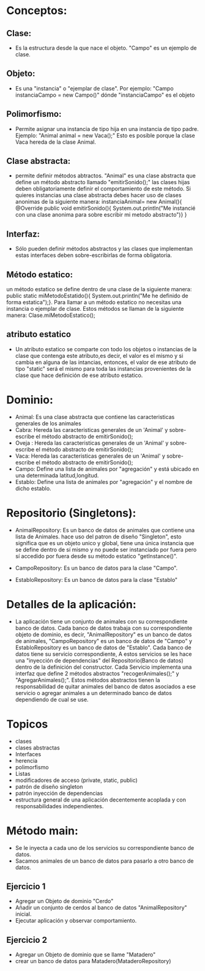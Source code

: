 # Conceptos:

## Clase: 
- Es la estructura desde la que nace el objeto. "Campo" es un ejemplo de clase.


## Objeto:
- Es una "instancia" o "ejemplar de clase". Por ejemplo: "Campo instanciaCampo = new Campo()" dónde "instanciaCampo" es el objeto

## Polimorfismo: 
- Permite asignar una instancia de tipo hija en una instancia de tipo padre. Ejemplo: "Animal animal = new Vaca();" Esto es posible porque la clase Vaca hereda de la clase Animal. 

## Clase abstracta: 
- permite definir métodos abtractos. "Animal" es una clase abstracta que define un método abstracto llamado "emitirSonido();" las clases hijas deben obligatoriamente definir el comportamiento de este método. Si quieres instancias una clase abstracta debes hacer uso de clases anonimas de la siguiente manera: instanciaAnimal= new Animal(){
@Override public void emitirSonido(){
System.out.println("Me instancié con una clase anonima para sobre escribir mi metodo abstracto")} }

## Interfaz: 
- Sólo pueden definir métodos abstractos y las clases que implementan estas interfaces deben sobre-escribirlas de forma obligatoria.

## Método estatico:
un método estatico se define dentro de una clase de la siguiente manera: public static miMetodoEstatido(){
System.out.println("Me he definido de forma estatica");}.
Para llamar a un método estatico no necesitas una instancia o ejemplar de clase. Estos métodos se llaman de la siguiente manera: Clase.miMetodoEstatico();

## atributo estatico
- Un atributo estatico se comparte con todo los objetos o instancias de la clase que contenga este atributo,es decir, el valor es el mismo y si cambia en alguna de las intancias, entonces, el valor de ese atributo de tipo "static" será el mismo para toda las instancias provenientes de la clase que hace definición de ese atributo estatico.

# Dominio:
- Animal: Es una clase abstracta que contiene las caracteristicas generales de los animales
- Cabra: Hereda las caracteristicas generales de un 'Animal' y sobre-escribe el método abstracto de emitirSonido();
- Oveja : Hereda las caracteristicas generales de un 'Animal' y sobre-escribe el método abstracto de emitirSonido();
- Vaca: Hereda las caracteristicas generales de un 'Animal' y sobre-escribe el método abstracto de emitirSonido();
- Campo: Define una lista de animales por "agregación" y está ubicado en una determinada latitud,longitud.
- Establo: Define una lista de animales por "agregación" y el nombre de dicho establo.

# Repositorio (Singletons):
- AnimalRepository: Es un banco de datos de animales que contiene una lista de Animales. hace uso del patron de diseño "Singleton", esto significa que es un objeto unico y global, tiene una única instancia que se define dentro de sí mismo y no puede ser instanciado por fuera pero sí accedido por fuera desde su método estatico "getInstance()".

- CampoRepository: Es un banco de datos para la clase "Campo".

- EstabloRepository: Es un banco de datos para la clase "Establo"

# Detalles de la aplicación:

- La aplicación tiene un conjunto de animales con su correspondiente banco de datos. Cada banco de datos trabaja con su correspondiente objeto de dominio, es decir, "AnimalRepository" es un banco de datos de animales, "CampoRepository"  es un banco de datos de "Campo" y EstabloRepository es un banco de datos de "Establo".
Cada banco de datos tiene su servicio correspondiente, A estos servicios se les hace una "inyección de dependencias" del Repositorio(Banco de datos) dentro de la definición del constructor. Cada Servicio implementa una interfaz que define 2 métodos abstractos "recogerAnimales();" y "AgregarAnimales();". Estos métodos abstractos tienen la responsabilidad de quitar animales del banco de datos asociados a ese servicio o agregar animales a un determinado banco de datos dependiendo de cual se use.

# Topicos
- clases
- clases abstractas
- Interfaces
- herencia
- polimorfismo
- Listas
- modificadores de acceso (private, static, public)
- patrón de diseño singleton
- patrón inyección de dependencias
- estructura general de una aplicación decentemente acoplada y con responsabilidades independientes.

# Método main:

- Se le inyecta a cada uno de los servicios su correspondiente banco de datos.
- Sacamos animales de un banco de datos para pasarlo a otro banco de datos.


## Ejercicio 1
- Agregar un Objeto de dominio "Cerdo"
- Añadir un conjunto de cerdos al banco de datos "AnimalRepository" inicial.
- Ejecutar aplicación y observar comportamiento.

## Ejercicio 2
- Agregar un Objeto de dominio que se llame "Matadero"
- crear un banco de datos para Matadero(MataderoRepository) 
